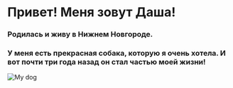 # Привет! Меня зовут Даша!

### Родилась и живу в Нижнем Новгороде.
### У меня есть прекрасная собака, которую я очень хотела. И вот почти три года назад он стал частью моей жизни!

![My dog](C:\Users\2450\Desktop\Git\About-me\My_dog)
